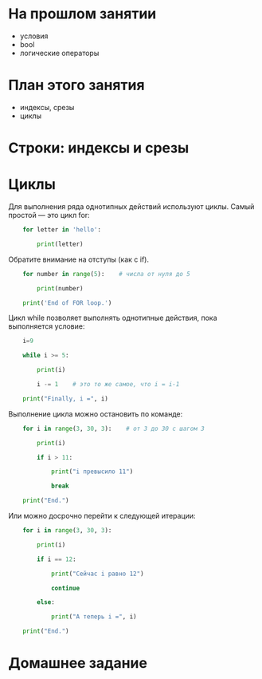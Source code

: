 # На прошлом занятии
* условия
* bool
* логические операторы

# План этого занятия
* индексы, срезы
* циклы

# Строки: индексы и срезы







# Циклы

Для выполнения ряда однотипных действий используют циклы. Самый простой — это цикл for:

```python
    for letter in 'hello':

        print(letter)
```

Обратите внимание на отступы (как с if).

```python
    for number in range(5):    # числа от нуля до 5

        print(number)

    print('End of FOR loop.')
```

Цикл while позволяет выполнять однотипные действия, пока выполняется условие:

```python
    i=9

    while i >= 5:

        print(i)

        i -= 1    # это то же самое, что i = i-1

    print("Finally, i =", i)
```

Выполнение цикла можно остановить по команде:

```python
    for i in range(3, 30, 3):    # от 3 до 30 с шагом 3

        print(i)

        if i > 11:

            print("i превысило 11")

            break

    print("End.")
```

Или можно досрочно перейти к следующей итерации:

```python
    for i in range(3, 30, 3):

        print(i)

        if i == 12:

            print("Сейчас i равно 12")

            continue

        else:

            print("А теперь i =", i)

    print("End.")
```


# Домашнее задание

